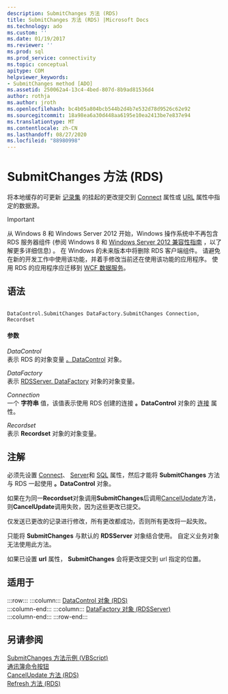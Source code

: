 ```yaml
---
description: SubmitChanges 方法 (RDS)
title: SubmitChanges 方法 (RDS) |Microsoft Docs
ms.technology: ado
ms.custom: ''
ms.date: 01/19/2017
ms.reviewer: ''
ms.prod: sql
ms.prod_service: connectivity
ms.topic: conceptual
apitype: COM
helpviewer_keywords:
- SubmitChanges method [ADO]
ms.assetid: 250062a4-13c4-4bed-807d-8b9ad81536d4
author: rothja
ms.author: jroth
ms.openlocfilehash: bc4b05a804bcb544b2d4b7e532d78d9526c62e92
ms.sourcegitcommit: 18a98ea6a30d448aa6195e10ea2413be7e837e94
ms.translationtype: MT
ms.contentlocale: zh-CN
ms.lasthandoff: 08/27/2020
ms.locfileid: "88980998"
---
```

# <a name="submitchanges-method-rds"></a>SubmitChanges 方法 (RDS)
将本地缓存的可更新 [记录集](../ado-api/recordset-object-ado.md) 的挂起的更改提交到 [Connect](./connect-property-rds.md) 属性或 [URL](./url-property-rds.md) 属性中指定的数据源。  
  
> [!IMPORTANT]
>  从 Windows 8 和 Windows Server 2012 开始，Windows 操作系统中不再包含 RDS 服务器组件 (参阅 Windows 8 和 [Windows Server 2012 兼容性指南](https://www.microsoft.com/download/details.aspx?id=27416) ，以了解更多详细信息) 。 在 Windows 的未来版本中将删除 RDS 客户端组件。 请避免在新的开发工作中使用该功能，并着手修改当前还在使用该功能的应用程序。 使用 RDS 的应用程序应迁移到 [WCF 数据服务](https://go.microsoft.com/fwlink/?LinkId=199565)。  
  
## <a name="syntax"></a>语法  
  
```  
  
DataControl.SubmitChanges DataFactory.SubmitChanges Connection, Recordset  
```  
  
#### <a name="parameters"></a>参数  
 *DataControl*  
 表示 RDS 的对象变量 [。DataControl](./datacontrol-object-rds.md) 对象。  
  
 *DataFactory*  
 表示 [RDSServer. DataFactory](./datafactory-object-rdsserver.md) 对象的对象变量。  
  
 *Connection*  
 一个 **字符串** 值，该值表示使用 RDS 创建的连接 **。DataControl** 对象的 [连接](./connect-property-rds.md) 属性。  
  
 *Recordset*  
 表示 **Recordset** 对象的对象变量。  
  
## <a name="remarks"></a>注解  
 必须先设置 [Connect](./connect-property-rds.md)、 [Server](./server-property-rds.md)和 [SQL](./sql-property.md) 属性，然后才能将 **SubmitChanges** 方法与 RDS 一起使用 **。DataControl** 对象。  
  
 如果在为同一**Recordset**对象调用**SubmitChanges**后调用[CancelUpdate](./cancelupdate-method-rds.md)方法，则**CancelUpdate**调用失败，因为这些更改已提交。  
  
 仅发送已更改的记录进行修改，所有更改都成功，否则所有更改将一起失败。  
  
 只能将 **SubmitChanges** 与默认的 **RDSServer** 对象结合使用。 自定义业务对象无法使用此方法。  
  
 如果已设置 **url** 属性， **SubmitChanges** 会将更改提交到 url 指定的位置。  
  
## <a name="applies-to"></a>适用于  

:::row:::
    :::column:::
        [DataControl 对象 (RDS)](./datacontrol-object-rds.md)  
    :::column-end:::
    :::column:::
        [DataFactory 对象 (RDSServer)](./datafactory-object-rdsserver.md)  
    :::column-end:::
:::row-end:::

## <a name="see-also"></a>另请参阅  
 [SubmitChanges 方法示例 (VBScript) ](./submitchanges-method-example-vbscript.md)   
 [通讯簿命令按钮](../../guide/remote-data-service/address-book-command-buttons.md)   
 [CancelUpdate 方法 (RDS) ](./cancelupdate-method-rds.md)   
 [Refresh 方法 (RDS)](./refresh-method-rds.md)